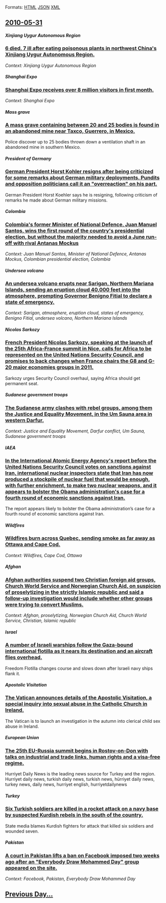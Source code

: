
Formats: [HTML](2010/05/31/index.html)  [JSON](2010/05/31/index.json)  [XML](2010/05/31/index.xml)  

## [2010-05-31](/news/2010/05/31/index.md)

##### Xinjiang Uygur Autonomous Region
### [6 died, 7 ill after eating poisonous plants in northwest China's Xinjiang Uygur Autonomous Region. ](/news/2010/05/31/6-died-7-ill-after-eating-poisonous-plants-in-northwest-china-s-xinjiang-uygur-autonomous-region.md)
_Context: Xinjiang Uygur Autonomous Region_

##### Shanghai Expo
### [Shanghai Expo receives over 8 million visitors in first month. ](/news/2010/05/31/shanghai-expo-receives-over-8-million-visitors-in-first-month.md)
_Context: Shanghai Expo_

##### Mass grave
### [A mass grave containing between 20 and 25 bodies is found in an abandoned mine near Taxco, Guerrero, in Mexico. ](/news/2010/05/31/a-mass-grave-containing-between-20-and-25-bodies-is-found-in-an-abandoned-mine-near-taxco-guerrero-in-mexico.md)
Police discover up to 25 bodies thrown down a ventilation shaft in an abandoned mine in southern Mexico.

##### President of Germany
### [German President Horst Kohler resigns after being criticized for some remarks about German military deployments. Pundits and opposition politicians call it an "overreaction" on his part. ](/news/2010/05/31/german-president-horst-kaphler-resigns-after-being-criticized-for-some-remarks-about-german-military-deployments-pundits-and-opposition-pol.md)
German President Horst Koehler says he is resigning, following criticism of remarks he made about German military missions.

##### Colombia
### [Colombia's former Minister of National Defence, Juan Manuel Santos, wins the first round of the country's presidential election, but without the majority needed to avoid a June run-off with rival Antanas Mockus ](/news/2010/05/31/colombia-s-former-minister-of-national-defence-juan-manuel-santos-wins-the-first-round-of-the-country-s-presidential-election-but-without.md)
_Context: Juan Manuel Santos, Minister of National Defence, Antanas Mockus, Colombian presidential election, Colombia_

##### Undersea volcano
### [An undersea volcano erupts near Sarigan, Northern Mariana Islands, sending an eruption cloud 40,000 feet into the atmosphere, prompting Governor Benigno Fitial to declare a state of emergency. ](/news/2010/05/31/an-undersea-volcano-erupts-near-sarigan-northern-mariana-islands-sending-an-eruption-cloud-40-000-feet-into-the-atmosphere-prompting-gove.md)
_Context: Sarigan, atmosphere, eruption cloud, states of emergency, Benigno Fitial, undersea volcano, Northern Mariana Islands_

##### Nicolas Sarkozy
### [French President Nicolas Sarkozy, speaking at the launch of the 25th Africa-France summit in Nice, calls for Africa to be represented on the United Nations Security Council, and promises to back changes when France chairs the G8 and G-20 major economies groups in 2011. ](/news/2010/05/31/french-president-nicolas-sarkozy-speaking-at-the-launch-of-the-25th-africa-france-summit-in-nice-calls-for-africa-to-be-represented-on-the.md)
Sarkozy urges Security Council overhaul, saying Africa should get permanent seat.

##### Sudanese government troops
### [The Sudanese army clashes with rebel groups, among them the Justice and Equality Movement, in the Um Sauna area in western Darfur. ](/news/2010/05/31/the-sudanese-army-clashes-with-rebel-groups-among-them-the-justice-and-equality-movement-in-the-um-sauna-area-in-western-darfur.md)
_Context: Justice and Equality Movement, Darfur conflict, Um Sauna, Sudanese government troops_

##### IAEA
### [In the International Atomic Energy Agency's report before the United Nations Security Council votes on sanctions against Iran, international nuclear inspectors state that Iran has now produced a stockpile of nuclear fuel that would be enough, with further enrichment, to make two nuclear weapons, and it appears to bolster the Obama administration's case for a fourth round of economic sanctions against Iran. ](/news/2010/05/31/in-the-international-atomic-energy-agency-s-report-before-the-united-nations-security-council-votes-on-sanctions-against-iran-international.md)
The report appears likely to bolster the Obama administration’s case for a fourth round of economic sanctions against Iran. 

##### Wildfires
### [Wildfires burn across Quebec, sending smoke as far away as Ottawa and Cape Cod. ](/news/2010/05/31/wildfires-burn-across-quebec-sending-smoke-as-far-away-as-ottawa-and-cape-cod.md)
_Context: Wildfires, Cape Cod, Ottawa_

##### Afghan
### [Afghan authorities suspend two Christian foreign aid groups, Church World Service and Norwegian Church Aid, on suspicion of proselytizing in the strictly Islamic republic and said a follow-up investigation would include whether other groups were trying to convert Muslims. ](/news/2010/05/31/afghan-authorities-suspend-two-christian-foreign-aid-groups-church-world-service-and-norwegian-church-aid-on-suspicion-of-proselytizing-in.md)
_Context: Afghan, proselytizing, Norwegian Church Aid, Church World Service, Christian, Islamic republic_

##### Israel
### [A number of Israeli warships follow the Gaza-bound international flotilla as it nears its destination and an aircraft flies overhead. ](/news/2010/05/31/a-number-of-israeli-warships-follow-the-gaza-bound-international-flotilla-as-it-nears-its-destination-and-an-aircraft-flies-overhead.md)
Freedom Flotilla changes course and slows down after Israeli navy ships flank it.

##### Apostolic Visitation
### [The Vatican announces details of the Apostolic Visitation, a special inquiry into sexual abuse in the Catholic Church in Ireland. ](/news/2010/05/31/the-vatican-announces-details-of-the-apostolic-visitation-a-special-inquiry-into-sexual-abuse-in-the-catholic-church-in-ireland.md)
The Vatican is to launch an investigation in the autumn into clerical child sex abuse in Ireland.

##### European Union
### [The 25th EU-Russia summit begins in Rostov-on-Don with talks on industrial and trade links, human rights and a visa-free regime. ](/news/2010/05/31/the-25th-eu-russia-summit-begins-in-rostov-on-don-with-talks-on-industrial-and-trade-links-human-rights-and-a-visa-free-regime.md)
Hurriyet Daily News is the leading news source for Turkey and the region. Hurriyet daily news, turkish daily news, turkish news, hürriyet daily news, turkey news, daily news, hurriyet english, hurriyetdailynews

##### Turkey
### [Six Turkish soldiers are killed in a rocket attack on a navy base by suspected Kurdish rebels in the south of the country. ](/news/2010/05/31/six-turkish-soldiers-are-killed-in-a-rocket-attack-on-a-navy-base-by-suspected-kurdish-rebels-in-the-south-of-the-country.md)
State media blames Kurdish fighters for attack that killed six soldiers and wounded seven.

##### Pakistan
### [A court in Pakistan lifts a ban on Facebook imposed two weeks ago after an "Everybody Draw Mohammed Day" group appeared on the site. ](/news/2010/05/31/a-court-in-pakistan-lifts-a-ban-on-facebook-imposed-two-weeks-ago-after-an-everybody-draw-mohammed-day-group-appeared-on-the-site.md)
_Context: Facebook, Pakistan, Everybody Draw Mohammed Day_

## [Previous Day...](/news/2010/05/30/index.md)

